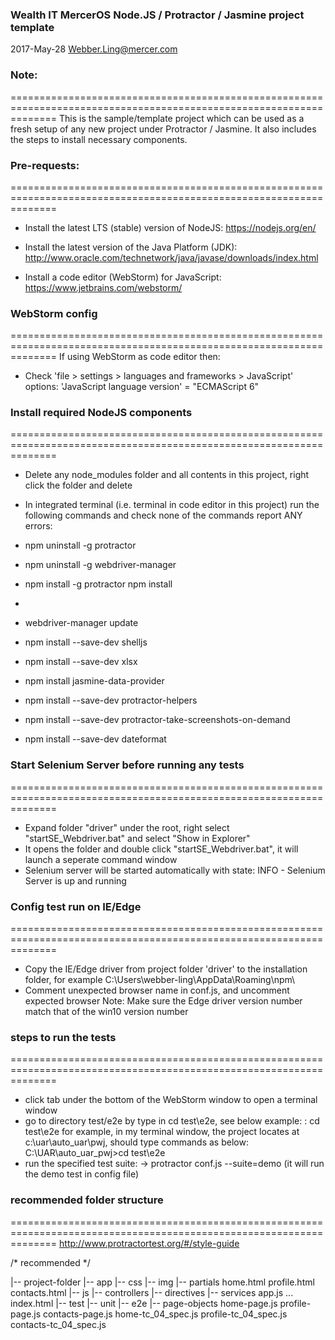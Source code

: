 ### Wealth IT MercerOS Node.JS / Protractor / Jasmine project template
2017-May-28    Webber.Ling@mercer.com


### Note:
====================================================================================================================
This is the sample/template project which can be used as a fresh setup of any new project under Protractor / Jasmine.
It also includes the steps to install necessary components.


### Pre-requests:
====================================================================================================================
- Install the latest LTS (stable) version of NodeJS:
https://nodejs.org/en/

- Install the latest version of the Java Platform (JDK):
http://www.oracle.com/technetwork/java/javase/downloads/index.html

- Install a code editor (WebStorm) for JavaScript:
https://www.jetbrains.com/webstorm/


### WebStorm config
====================================================================================================================
If using WebStorm as code editor then:
- Check 'file > settings > languages and frameworks > JavaScript' options:
  'JavaScript language version' = "ECMAScript 6"


### Install required NodeJS components
====================================================================================================================
- Delete any node_modules folder and all contents in this project, right click the folder and delete

- In integrated terminal (i.e. terminal in code editor in this project)
  run the following commands and check none of the commands report ANY errors:

- npm uninstall -g protractor

- npm uninstall -g webdriver-manager

- npm install -g protractor
npm install
- 

- webdriver-manager update

- npm install --save-dev shelljs

- npm install --save-dev xlsx

- npm install jasmine-data-provider

- npm install --save-dev protractor-helpers 

- npm install --save-dev protractor-take-screenshots-on-demand

- npm install --save-dev dateformat



### Start Selenium Server before running any tests
====================================================================================================================
- Expand folder "driver" under the root, right select "startSE_Webdriver.bat" and select "Show in Explorer"
- It opens the folder and double click "startSE_Webdriver.bat", it will launch a seperate command window
- Selenium server will be started automatically with state: INFO - Selenium Server is up and running

### Config test run on IE/Edge
====================================================================================================================
- Copy the IE/Edge driver from project folder 'driver' to the installation folder, for example
  C:\Users\webber-ling\AppData\Roaming\npm\
- Comment unexpected browser name in conf.js, and uncomment expected browser
Note:
    Make sure the Edge driver version number match that of the win10 version number


### steps to run the tests
====================================================================================================================
- click <Terminal> tab under the bottom of the WebStorm window to open a terminal window
- go to directory test/e2e by type in cd test\e2e, see below example:
    <Your project folder>: cd test\e2e
    for example, in my terminal window, the project locates at c:\uar\auto_uar\pwj, should type commands as below:
    C:\UAR\auto_uar_pwj>cd test\e2e
- run the specified test suite:
    -> protractor conf.js --suite=demo
    (it will run the demo test in config file)


### recommended folder structure
====================================================================================================================
http://www.protractortest.org/#/style-guide

/* recommended */

|-- project-folder
  |-- app
    |-- css
    |-- img
    |-- partials
        home.html
        profile.html
        contacts.html
    |-- js
      |-- controllers
      |-- directives
      |-- services
      app.js
      ...
    index.html
  |-- test
    |-- unit
    |-- e2e
      |-- page-objects
          home-page.js
          profile-page.js
          contacts-page.js
      home-tc_04_spec.js
      profile-tc_04_spec.js
      contacts-tc_04_spec.js

